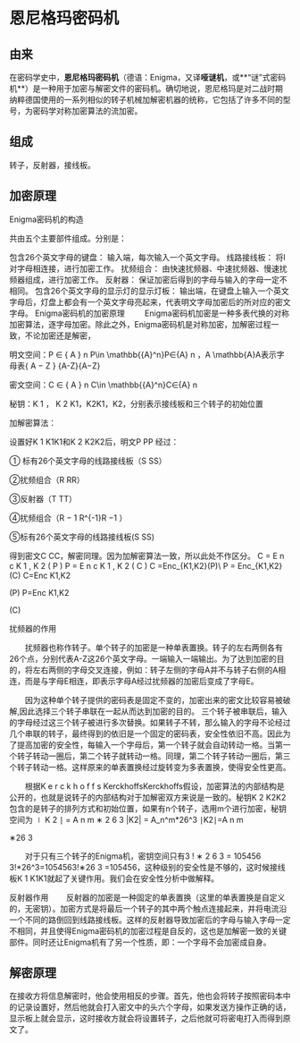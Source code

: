 # 恩尼格玛密码机

## 由来

在密码学史中，**恩尼格玛密码机**（德语：Enigma，又译**哑谜机**，或**“谜”式密码机**）是一种用于加密与解密文件的密码机。确切地说，恩尼格玛是对二战时期纳粹德国使用的一系列相似的转子机械加解密机器的统称，它包括了许多不同的型号，为密码学对称加密算法的流加密。

## 组成

转子，反射器，接线板。

## 加密原理

Enigma密码机的构造

共由五个主要部件组成。分别是：

包含26个英文字母的键盘： 输入端，每次输入一个英文字母。
线路接线板： 将l对字母相连接，进行加密工作。
扰频组合： 由快速扰频器、中速扰频器、慢速扰频器组成，进行加密工作。
反射器： 保证加密后得到的字母与输入的字母一定不相同。
包含26个英文字母的显示灯的显示灯板： 输出端，在键盘上输入一个英文字母后，灯盘上都会有一个英文字母亮起来，代表明文字母加密后的所对应的密文字母。
Enigma密码机的加密原理
    Enigma密码机加密是一种多表代换的对称加密算法，逐字母加密。除此之外，Enigma密码机是对称加密，加解密过程一致，不论加密还是解密，

明文空间：P ∈ { A } n P\in \mathbb{\{A\}^n}P∈{A} 
n
 ，A \mathbb{A}A表示字母表{ A − Z } \{A-Z\}{A−Z}

密文空间：C ∈ { A } n C\in \mathbb{\{A\}^n}C∈{A} 
n


秘钥：K 1 ， K 2 K1，K2K1，K2，分别表示接线板和三个转子的初始位置

加解密算法：

设置好K 1 K1K1和K 2 K2K2后，明文P PP 经过：

① 标有26个英文字母的线路接线板（S SS）

②扰频组合（R RR）

③反射器（T TT）

④扰频组合（R − 1 R^{-1}R 
−1
 ）

⑤标有26个英文字母的线路接线板(S SS)

得到密文C CC，解密同理。因为加解密算法一致，所以此处不作区分。
C = E n c K 1 , K 2 ( P ) P = E n c K 1 , K 2 ( C ) C =Enc_{K1,K2}(P)\\ P = Enc_{K1,K2}(C)
C=Enc 
K1,K2

 (P)
P=Enc 
K1,K2

 (C)

扰频器的作用

   扰频器也称作转子。单个转子的加密是一种单表置换。转子的左右两侧各有26个点，分别代表A-Z这26个英文字母。一端输入一端输出。为了达到加密的目的，将左右两侧的字母交叉连接，例如：转子左侧的字母A并不与转子右侧的A相连，而是与字母E相连，即表示字母A经过扰频器的加密后变成了字母E。

   因为这种单个转子提供的密码表是固定不变的，加密出来的密文比较容易被破解,因此选择三个转子串联在一起从而达到加密的目的。
三个转子被串联后，输入的字母经过这三个转子被进行多次替换。如果转子不转，那么输入的字母不论经过几个串联的转子，最终得到的依旧是一个固定的密码表，安全性依旧不高。因此为了提高加密的安全性，每输入一个字母后，第一个转子就会自动转动一格。当第一个转子转动一圈后，第二个转子就转动一格。同理，第二个转子转动一圈后，第三个转子转动一格。这样原来的单表置换经过旋转变为多表置换，使得安全性更高。

   根据K e r c k h o f f s KerckhoffsKerckhoffs假设，加密算法的内部结构是公开的，也就是说转子的内部结构对于加解密双方来说是一致的。秘钥K 2 K2K2 包含的是转子的排列方式和初始位置，如果有n个转子，选用m个进行加密，秘钥空间为
∣ K 2 ∣ = A n m ∗ 2 6 3 |K2| = A_n^m*26^3
∣K2∣=A 
n
m

 ∗26 
3


   对于只有三个转子的Enigma机，密钥空间只有3 ! ∗ 2 6 3 = 105456 3!*26^3=1054563!∗26 
3
 =105456，这种级别的安全性是不够的，这时候接线板K 1 K1K1就起了关键作用。我们会在安全性分析中做解释。

反射器作用
   反射器的加密是一种固定的单表置换（这里的单表置换是自定义的，无密钥）。加密方式是将最后一个转子的其中两个触点连接起来，并将电流沿一个不同的路倒回到线路接线板。这样的反射器导致加密后的字母与输入字母一定不相同，并且使得Enigma密码机的加密过程是自反的，这也是加解密一致的关键部件。同时还让Enigma机有了另一个性质，即：一个字母不会加密成自身。



## 解密原理

在接收方将信息解密时，他会使用相反的步骤。首先，他也会将转子按照密码本中的记录设置好，然后他就会打入密文中的头六个字母，如果发送方操作正确的话，显示板上就会显示，这时接收方就会将设置转子，之后他就可将密电打入而得到原文了。